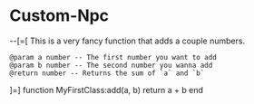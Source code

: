 # Custom-Npc 

--[=[
    This is a very fancy function that adds a couple numbers.

    @param a number -- The first number you want to add
    @param b number -- The second number you wanna add
    @return number -- Returns the sum of `a` and `b`
]=]
function MyFirstClass:add(a, b)
    return a + b
end


